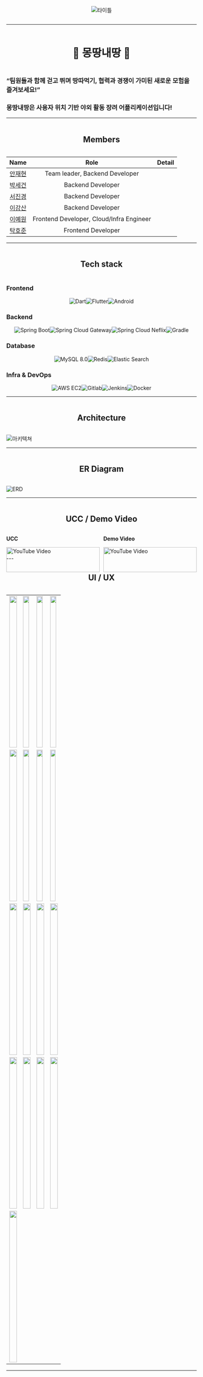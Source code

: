 <div style="display: flex; justify-content: center;">


</div>

<div style="display: flex; justify-content: center;">

  ![타이틀](./READMEres/linearLogo.png)

</div>

---

<div style="display: flex; justify-content: center;">

<h1>🏃 몽땅내땅 🏃</h1>

</div>

<h3> “팀원들과 함께 걷고 뛰며 땅따먹기, 협력과 경쟁이 가미된 새로운 모험을 즐겨보세요!” </h3>

<h3> 몽땅내땅은 사용자 위치 기반 야외 활동 장려 어플리케이션입니다! </h3>

<hr>

<div style="display: flex; justify-content: center;">

<h2>Members</h2>

</div>

|                 Name                 |                   Role                   | Detail |
|:------------------------------------:|:----------------------------------------:|:------:|
|    [안재현](https://github.com/ddd)     |      Team leader, Backend Developer      |      |
|    [박세건](https://github.com/PARKSEGUN)     |            Backend Developer            |        |
|    [서진경](https://github.com/JinKyeong-Seo)     |            Backend Developer             |        |
| [이강산](https://github.com/clintkslee) |            Backend Developer             |        |
|    [이예원](https://github.com/Eyekrw)     | Frontend Developer, Cloud/Infra Engineer |        |
|    [탁호준](https://github.com/hohocoding97)     |            Frontend Developer            |        |

---

<div style="display: flex; justify-content: center;">

<h2>Tech stack</h2>

</div>

<h3> Frontend </h3>

<div style="display: flex; justify-content: center;">
  <img alt="Dart" src ="https://img.shields.io/badge/Dart-2ab6f6.svg?&style=for-the-badge&logo=Dart&logoColor=white"/>
  <img alt="Flutter" src ="https://img.shields.io/badge/Flutter-075b9d.svg?&style=for-the-badge&logo=Flutter&logoColor=white"/>
  <img alt="Android" src ="https://img.shields.io/badge/Android-a4c639.svg?&style=for-the-badge&logo=Android&logoColor=white"/>
</div>

<h3> Backend </h3>

<div style="display: flex; justify-content: center;">
  <img alt="Spring Boot" src ="https://img.shields.io/badge/Spring Boot-6DB33F.svg?&style=for-the-badge&logo=Spring Boot&logoColor=white"/>
  <img alt="Spring Cloud Gateway" src ="https://img.shields.io/badge/Spring Cloud Gateway-6DB33F.svg?&style=for-the-badge&logo=Spring&logoColor=white"/>
  <img alt="Spring Cloud Neflix" src ="https://img.shields.io/badge/Spring Cloud Neflix-6DB33F.svg?&style=for-the-badge&logo=Spring&logoColor=white"/>
  <img alt="Gradle" src ="https://img.shields.io/badge/Gradle-02303a.svg?&style=for-the-badge&logo=Gradle&logoColor=white"/>
</div>

<h3> Database </h3>

<div style="display: flex; justify-content: center;">
  <img alt="MySQL 8.0" src ="https://img.shields.io/badge/MySQL-4479A1.svg?&style=for-the-badge&logo=MySQL&logoColor=white"/>
  <img alt="Redis" src ="https://img.shields.io/badge/Redis-E34F26.svg?&style=for-the-badge&logo=Redis&logoColor=white"/>
  <img alt="Elastic Search" src ="https://img.shields.io/badge/Elastic Search-47bdb0.svg?&style=for-the-badge&logo=ElasticSearch&logoColor=white"/>
</div>

<h3> Infra & DevOps </h3>

<div style="display: flex; justify-content: center;">
  <img alt="AWS EC2" src ="https://img.shields.io/badge/AWS EC2-FF9900.svg?&style=for-the-badge&logo=amazon&logoColor=white"/>
  <img alt="Gitlab" src ="https://img.shields.io/badge/GitLab-FC6D26.svg?&style=for-the-badge&logo=GitLab&logoColor=white"/>
  <img alt="Jenkins" src ="https://img.shields.io/badge/Jenkins-1a201d.svg?&style=for-the-badge&logo=Jenkins&logoColor=white"/>
  <img alt="Docker" src ="https://img.shields.io/badge/Docker-2496ed.svg?&style=for-the-badge&logo=Docker&logoColor=white"/>
</div>

---

<div style="display: flex; justify-content: center;">

<h2>Architecture</h2>

</div>

  ![아키텍쳐](./READMEres/architecture.png)

---

<div style="display: flex; justify-content: center;">

<h2>ER Diagram</h2>

</div>

  ![ERD](./READMEres/mdnderd.png)

---

<div style="display: flex; justify-content: center;">

<h2>UCC / Demo Video</h2>

</div>

<div style="display: flex; justify-content: space-between;">
  <div style="flex: 1; margin-right: 5px;">
    <p><strong>UCC</strong></p>
    <a href="https://youtu.be/1LPcWrurOg4">
      <img src="https://img.youtube.com/vi/1LPcWrurOg4/0.jpg" alt="YouTube Video" style="width: 100%;">
    </a>
  </div>
  <div style="flex: 1; margin-left: 5px;">
    <p><strong>Demo Video</strong></p>
    <a href="https://youtu.be/ucO6DFo4wn0">
      <img src="https://img.youtube.com/vi/ucO6DFo4wn0/0.jpg" alt="YouTube Video" style="width: 100%;">
    </a>
  </div>
</div>
---

<div style="display: flex; justify-content: center;">

<h2>UI / UX</h2>

</div>

<table style="width: 100%; border-collapse: collapse;">
  <tr>
    <td style="width: 25%;"><img src="./READMEres/UIUX/0.로그인화면.jpg" style="width: 100%; height: 400px;"/></td>
    <td style="width: 25%;"><img src="./READMEres/UIUX/1-1.메인화면.jpg" style="width: 90%; height: 400px;"/></td>
    <td style="width: 25%;"><img src="./READMEres/UIUX/1-2.게임시작.jpg" style="width: 90%; height: 400px;"/></td>
    <td style="width: 25%;"><img src="./READMEres/UIUX/1-3.땅획득안내.PNG" style="width: 90%; height: 400px;"/></td>
  </tr>
  <tr>
    <td style="width: 25%;"><img src="./READMEres/UIUX/1-4.땅미획득경고.jpg" style="width: 100%; height: 400px;"/></td>
    <td style="width: 25%;"><img src="./READMEres/UIUX/1-5.땅미획득안내.jpg" style="width: 90%; height: 400px;"/></td>
    <td style="width: 25%;"><img src="./READMEres/UIUX/2-1.친구목록.jpg" style="width: 90%; height: 400px;"/></td>
    <td style="width: 25%;"><img src="./READMEres/UIUX/2-2.친구검색.png" style="width: 85%; height: 400px;"/></td>
  </tr>
  <tr>
    <td style="width: 25%;"><img src="./READMEres/UIUX/2-3.친구요청.jpg" style="width: 100%; height: 400px;"/></td>
    <td style="width: 25%;"><img src="./READMEres/UIUX/3-1.팀초기화면.jpg" style="width: 100%; height: 400px;"/></td>
    <td style="width: 25%;"><img src="./READMEres/UIUX/3-2.팀생성.jpg" style="width: 100%; height: 400px;"/></td>
    <td style="width: 25%;"><img src="./READMEres/UIUX/3-3.팀가입.jpg" style="width: 100%; height: 400px;"/></td>
  </tr>
  <tr>
    <td style="width: 25%;"><img src="./READMEres/UIUX/3-4.팀페이지.jpg" style="width: 100%; height: 400px;"/></td>
    <td style="width: 25%;"><img src="./READMEres/UIUX/4-1.팀면적랭킹.jpg" style="width: 100%; height: 400px;"/></td>
    <td style="width: 25%;"><img src="./READMEres/UIUX/4-2.팀거리랭킹.PNG" style="width: 100%; height: 400px;"/></td>
    <td style="width: 25%;"><img src="./READMEres/UIUX/4-3.개인거리랭킹.jpg" style="width: 100%; height: 400px;"/></td>
  </tr>
  <tr>
    <td style="width: 25%;"><img src="./READMEres/UIUX/6-1.푸시알림.jpg" style="width: 100%; height: 400px;"/></td>
    <td style="width: 25%;"></td>
    <td style="width: 25%;"></td>
    <td style="width: 25%;"></td>
  </tr>
</table>


---

